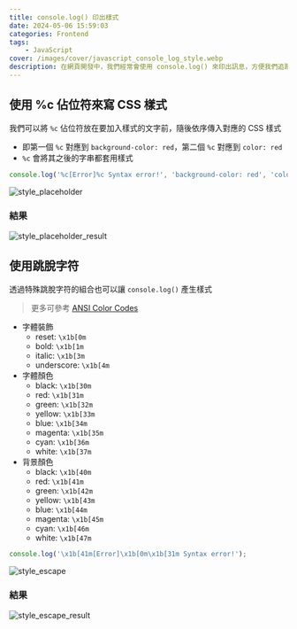 ```yaml
---
title: console.log() 印出樣式
date: 2024-05-06 15:59:03
categories: Frontend
tags:
    - JavaScript
cover: /images/cover/javascript_console_log_style.webp
description: 在網頁開發中，我們經常會使用 console.log() 來印出訊息，方便我們追蹤程式碼的執行狀況。然而，你知道嗎？console.log() 不僅可以印出一般文字，還可以印出帶有樣式的字串！透過在 console.log() 中加入樣式資訊，可以讓印出的訊息更加醒目易讀，提高除錯效率。例如，你可以將錯誤訊息標記為紅色，或是將重要訊息加粗顯示。
---
```


## 使用 %c 佔位符來寫 CSS 樣式

我們可以將 `%c` 佔位符放在要加入樣式的文字前，隨後依序傳入對應的 CSS 樣式
- 即第一個 `%c` 對應到 `background-color: red`，第二個 `%c` 對應到 `color: red`
- `%c` 會將其之後的字串都套用樣式

```JavaScript
console.log('%c[Error]%c Syntax error!', 'background-color: red', 'color: red');
```

![style_placeholder](/images/posts/console-log-style/style_placeholder.webp)

### 結果

![style_placeholder_result](/images/posts/console-log-style/style_placeholder_result.webp)

## 使用跳脫字符

透過特殊跳脫字符的組合也可以讓 `console.log()` 產生樣式

> 更多可參考 [ANSI Color Codes](https://talyian.github.io/ansicolors/)

- 字體裝飾
    - reset: `\x1b[0m`
    - bold: `\x1b[1m`
    - italic: `\x1b[3m`
    - underscore: `\x1b[4m`
- 字體顏色
    - black: `\x1b[30m`
    - red: `\x1b[31m`
    - green: `\x1b[32m`
    - yellow: `\x1b[33m`
    - blue: `\x1b[34m`
    - magenta: `\x1b[35m`
    - cyan: `\x1b[36m`
    - white: `\x1b[37m`
- 背景顏色
    - black: `\x1b[40m`
    - red: `\x1b[41m`
    - green: `\x1b[42m`
    - yellow: `\x1b[43m`
    - blue: `\x1b[44m`
    - magenta: `\x1b[45m`
    - cyan: `\x1b[46m`
    - white: `\x1b[47m`

```JavaScript
console.log('\x1b[41m[Error]\x1b[0m\x1b[31m Syntax error!');
```


![style_escape](/images/posts/console-log-style/style_escape.webp)

### 結果

![style_escape_result](/images/posts/console-log-style/style_escape_result.webp)